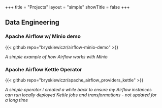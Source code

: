 +++
title = "Projects"
layout = "simple"
showTitle = false
+++

## Data Engineering

### Apache Airflow w/ Minio demo

{{< github repo="bryskiewiczr/airflow-minio-demo" >}}

*A simple example of how Airflow works with Minio*

### 

### Apache Airflow Kettle Operator

{{< github repo="bryskiewiczr/apache_airflow_providers_kettle" >}}

*A simple operator I created a while back to ensure my Airflow instances can run locally deployed Kettle jobs and transformations - not updated for a long time*

